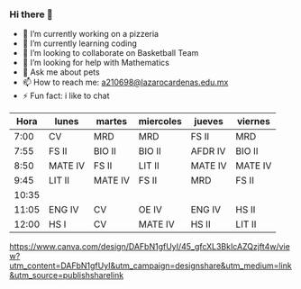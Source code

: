 ### Hi there 👋



- 🔭 I’m currently working on a pizzeria 
- 🌱 I’m currently learning coding
- 👯 I’m looking to collaborate on Basketball Team
- 🤔 I’m looking for help with Mathematics
- 💬 Ask me about pets
- 📫 How to reach me: a210698@lazarocardenas.edu.mx
- ⚡ Fun fact: i like to chat


| Hora  | lunes   | martes  | miercoles | jueves  | viernes |
|-------|---------|---------|-----------|---------|---------|
| 7:00  | CV      | MRD     | MRD       | FS II   | MRD     |
| 7:55  | FS II   | BIO II  | BIO II    | AFDR IV | BIO II  |
| 8:50  | MATE IV | FS II   | LIT II    | MATE IV | MATE IV |
| 9:45  | LIT II  | MATE IV | FS II     | MRD     | FS II   |
| 10:35 |         |         |           |         |         |
| 11:05 | ENG IV  | CV      | OE IV     | ENG IV  | HS II   |
| 12:00 | HS I    | CV      | MATE IV   | HS II   | LIT II  |
https://www.canva.com/design/DAFbN1gfUyI/45_gfcXL3BkIcAZQzjft4w/view?utm_content=DAFbN1gfUyI&utm_campaign=designshare&utm_medium=link&utm_source=publishsharelink
